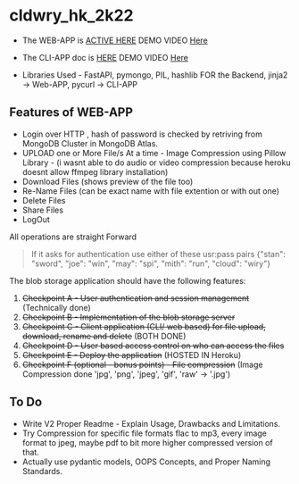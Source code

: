 # cldwry_hk_2k22

- The WEB-APP is [ACTIVE HERE](https://drive-cldwry-2k22.herokuapp.com/) DEMO VIDEO [Here](https://drive.google.com/file/d/1OOKMo7FlSpO9lMwOf2oxPPJsvIxuUDky/view?usp=sharing)
- The CLI-APP doc is [HERE](https://github.com/Joel-Marc/cldwry_hk_2k22/blob/master/CLI_APP/README.md) DEMO VIDEO [Here](https://drive.google.com/file/d/1KHnlLSwQca4Bd9-L1y69MIh5MGG8yfnY/view?usp=sharing)

- Libraries Used - FastAPI, pymongo, PIL, hashlib FOR the Backend, jinja2 -> Web-APP, pycurl -> CLI-APP

## Features of WEB-APP

- Login over HTTP , hash of password is checked by retriving from MongoDB Cluster in MongoDB Atlas.
- UPLOAD one or More File/s At a time - Image Compression using Pillow Library - (i wasnt able to do audio or video compression because heroku doesnt allow ffmpeg library installation)
- Download Files (shows preview of the file too)
- Re-Name Files (can be exact name with file extention or with out one)
- Delete Files
- Share Files
- LogOut

All operations are straight Forward

> If it asks for authentication use either of these usr:pass pairs {"stan": "sword", "joe": "win", "may": "spi", "mith": "run", "cloud": "wiry"}

The blob storage application should have the following features:

1. ~~Checkpoint A - User authentication and session management~~ (Technically done)
2. ~~Checkpoint B - Implementation of the blob storage server~~
3. ~~Checkpoint C - Client application (CLI/ web based) for file upload, download, rename and delete~~ (BOTH DONE)
4. ~~Checkpoint D - User based access control on who can access the files~~
5. ~~Checkpoint E - Deploy the application~~ (HOSTED IN Heroku)
6. ~~Checkpoint F (optional - bonus points) - File compression~~ (Image Compression done 'jpg', 'png', 'jpeg', 'gif', 'raw' -> '.jpg')

## To Do

- Write V2 Proper Readme - Explain Usage, Drawbacks and Limitations.
- Try Compression for specific file formats flac to mp3, every image format to jpeg, maybe pdf to bit more higher compressed version of that.
- Actually use pydantic models, OOPS Concepts, and Proper Naming Standards.
  
